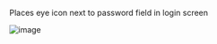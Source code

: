 Places eye icon next to password field in login screen

![image](https://user-images.githubusercontent.com/16082697/110115650-67a3d780-7ddc-11eb-8784-98b25e3cce0b.png)

